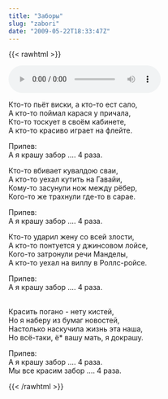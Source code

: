 ```yaml
---
title: "Заборы"
slug: "zabori"
date: "2009-05-22T18:33:47Z"
---
```


{{< rawhtml >}}

<audio controls>
    <source src="/audio/04-Zabori.mp3" type="audio/mpeg">
    Your browser does not support the audio element.
</audio>

<p>Кто-то пьёт виски, а кто-то ест сало,<br /> А кто-то поймал карася у причала, <br />Кто-то тоскует в своём кабинете,<br />А кто-то красиво играет на флейте.</p>
<p>Припев:<br />А я крашу забор …. 4 раза.</p>
<p>Кто-то вбивает кувалдою сваи,<br />А кто-то уехал кутить на Гавайи,<br />Кому-то засунули нож между рёбер,<br />Кого-то же трахнули где-то в сарае.</p>
<p>Припев:<br />А я крашу забор …. 4 раза.</p>
<p>Кто-то ударил жену со всей злости, <br />А кто-то понтуется у джинсовом лойсе,<br />Кого-то затронули речи Манделы,<br />А кто-то уехал на виллу в Роллс-ройсе.</p>
<p>Припев:<br />А я крашу забор …. 4 раза.</p>
<p><br />Красить погано - нету кистей,<br />Но я наберу из бумаг новостей,<br />Настолько наскучила жизнь эта наша,<br />Но всё-таки, ё* вашу мать, я докрашу.</p>
<p>Припев:<br />А я крашу забор …. 4 раза.<br />Мы все красим забор …. 4 раза.</p>
{{< /rawhtml >}}
